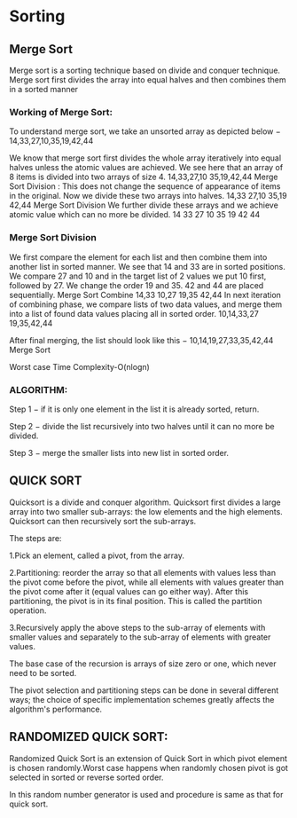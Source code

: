 # Sorting 

## Merge Sort

Merge sort is a sorting technique based on divide and conquer technique. Merge sort first divides the array into equal halves and then combines them in a sorted manner 

### Working of Merge Sort: 

To understand merge sort, we take an unsorted array as depicted below − 
14,33,27,10,35,19,42,44

We know that merge sort first divides the whole array iteratively into equal halves unless the atomic values are achieved. We see here that an array of 8 items is divided into two arrays of size 4. 
14,33,27,10  35,19,42,44
Merge Sort Division :
This does not change the sequence of appearance of items in the original. Now we divide these two arrays into halves. 
14,33  27,10 35,19  42,44
Merge Sort Division 
We further divide these arrays and we achieve atomic value which can no more be divided.
14 33 27 10 35 19 42 44

### Merge Sort Division 

We first compare the element for each list and then combine them into another list in sorted manner. We see that 14 and 33 are in sorted positions. We compare 27 and 10 and in the target list of 2 values we put 10 first, followed by 27. We change the order 19 and 35. 42 and 44 are placed sequentially. 
Merge Sort Combine 
14,33 10,27 19,35 42,44
In next iteration of combining phase, we compare lists of two data values, and merge them into a list of found data values placing all in sorted order. 
10,14,33,27 19,35,42,44

After final merging, the list should look like this − 
10,14,19,27,33,35,42,44
Merge Sort 

 Worst case Time Complexity-O(nlogn) 

### ALGORITHM: 

Step 1 − if it is only one element in the list it is already sorted, return.  

Step 2 − divide the list recursively into two halves until it can no more be divided. 

Step 3 − merge the smaller lists into new list in sorted order. 

 

## QUICK SORT 

Quicksort is a divide and conquer algorithm. Quicksort first divides a large array into two smaller sub-arrays: the low elements and the high elements. Quicksort can then recursively sort the sub-arrays. 

The steps are: 

1.Pick an element, called a pivot, from the array. 

2.Partitioning: reorder the array so that all elements with values less than the pivot come before the pivot, while all elements with values greater than the pivot come after it (equal values can go either way). After this partitioning, the pivot is in its final position. This is called the partition operation. 

3.Recursively apply the above steps to the sub-array of elements with smaller values and separately to the sub-array of elements with greater values. 

The base case of the recursion is arrays of size zero or one, which never need to be sorted. 

The pivot selection and partitioning steps can be done in several different ways; the choice of specific implementation schemes greatly affects the algorithm's performance. 

 

## RANDOMIZED QUICK SORT: 

Randomized Quick Sort is an extension of Quick Sort in which pivot element is chosen randomly.Worst case happens when randomly chosen pivot is got selected in sorted or reverse sorted order. 

In this random number generator is used and procedure is same as that for quick sort. 

 
